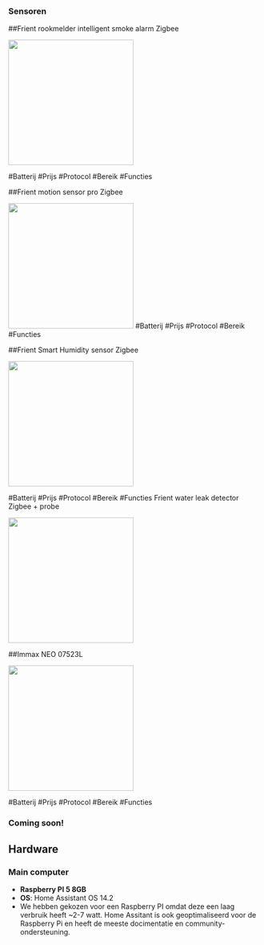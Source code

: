 
### Sensoren
##Frient rookmelder intelligent smoke alarm Zigbee

<img src="https://github.com/user-attachments/assets/2870ae2b-5953-4684-929c-a64927c714e2" width= "250">

#Batterij
#Prijs
#Protocol
#Bereik
#Functies
 

##Frient motion sensor pro Zigbee

<img src ="https://github.com/user-attachments/assets/1c434ce7-bffd-4fd9-abc0-3e530202c8e9" width ="250">
#Batterij
#Prijs
#Protocol
#Bereik
#Functies

##Frient Smart Humidity sensor Zigbee

<img src = "https://github.com/user-attachments/assets/b973c339-6dbf-41c5-bfa3-16e9a8249a69" width ="250">

#Batterij
#Prijs
#Protocol
#Bereik
#Functies
Frient water leak detector Zigbee + probe

<img src = "https://github.com/user-attachments/assets/4cb2aeac-8d86-4cb4-a63b-330d60f370e3" width ="250">

##Immax NEO 07523L

<img src = "https://github.com/user-attachments/assets/fe0d9fe7-ab4b-406f-b521-663b84d6f2a9" width ="250">

#Batterij
#Prijs
#Protocol
#Bereik
#Functies
### Coming soon!
## Hardware

### Main computer
- **Raspberry PI 5 8GB**
- **OS**: Home Assistant OS 14.2
- We hebben gekozen voor een Raspberry PI omdat deze een laag verbruik heeft ~2-7 watt. Home Assitant is ook geoptimaliseerd voor de Raspberry Pi en heeft de meeste docimentatie en community-ondersteuning.
